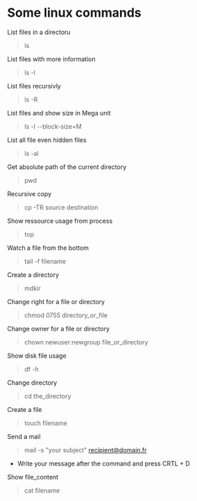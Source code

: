 # Some linux commands

List files in a directoru
> ls

List files with more information
> ls -l

List  files recursivly
> ls -R

List files and show size in Mega unit
> ls -l --block-size=M

List all file even hidden files
> ls -al

Get absolute path of the current directory
> pwd

Recursive copy
> cp -TR source destination

Show ressource usage from process
> top

Watch a file from the bottom
> tail -f filename

Create a directory
> mdkir

Change right for a file or directory
> chmod 0755 directory_or_file

Change owner for a  file or directory
> chown newuser:newgroup file_or_directory

Show disk file usage
> df -h

Change directory
> cd the_directory

Create a file
> touch filename

Send a mail
> mail -s "your subject" recipient@domain.fr

* Write your message after the command and press CRTL + D

Show file_content
> cat filename



